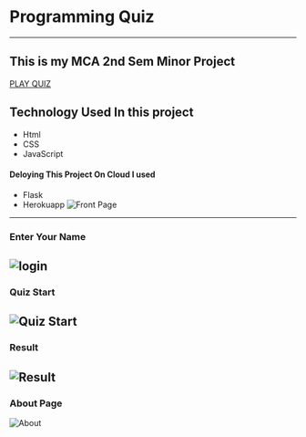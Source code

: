 # Programming Quiz
----
## This is my MCA 2nd Sem Minor Project

[PLAY QUIZ](https://quiz-project-harinder.herokuapp.com/)
## Technology Used In this project
- Html
- CSS
- JavaScript
#### Deloying This Project On Cloud I used
- Flask
- Herokuapp
![Front Page](https://user-images.githubusercontent.com/96901742/183342020-f6f96917-9e4d-4ebf-a9dd-2af18812b8e7.png)
----
### Enter Your Name

![login](https://user-images.githubusercontent.com/96901742/183346502-f2f2f7bb-bc79-4ef0-80f2-95dfd25856ef.png)
----
### Quiz Start
![Quiz Start](https://user-images.githubusercontent.com/96901742/183346593-00c4ada4-b8a6-410b-8667-2d80f67ac2eb.png)
-----
### Result
![Result](https://user-images.githubusercontent.com/96901742/183346686-40988253-8a9f-4056-ba6c-036f23e85c39.png)
----
### About Page
![About](https://user-images.githubusercontent.com/96901742/183346743-f7741915-fefd-4ecd-a164-eec87780a585.png)

